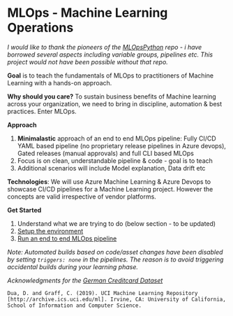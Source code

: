 # MLOps - Machine Learning Operations
_I would like to thank the pioneers of the [MLOpsPython](https://github.com/microsoft/MLOpsPython/) repo - i have borrowed several aspects including variable groups, pipelines etc. This project would not have been possible without that repo._ 

__Goal__ is to teach the fundamentals of MLOps to practitioners of Machine Learning with a hands-on approach.

__Why should you care?__ To sustain business benefits of Machine learning across your organization, we need to bring in discipline, automation & best practices. Enter MLOps.

__Approach__
1. __Minimalastic__ approach of an end to end MLOps pipeline: Fully CI/CD YAML based pipeline (no proprietary release pipelines in Azure devops), Gated releases (manual approvals) and full CLI based MLOps  
2. Focus is on clean, understandable pipeline & code - goal is to teach
3. Additional scenarios will include Model explanation, Data drift etc

__Technologies__: We will use Azure Machine Learning & Azure Devops to showcase CI/CD pipelines for a Machine Learning project. However the concepts are valid irrespective of vendor platforms.

__Get Started__
1. Understand what we are trying to do (below section - to be updated)
2. [Setup the environment](setup/Setup.md)
3. [Run an end to end MLOps pipeline](setup/StartBaseScenario.md)

_Note: Automated builds based on code/asset changes have been disabled by setting `triggers: none` in the pipelines. The reason is to avoid triggering accidental builds during your learning phase._



_Acknowledgments for the [German Creditcard Dataset](https://archive.ics.uci.edu/ml/datasets/Statlog+%28German+Credit+Data%29)_

`Dua, D. and Graff, C. (2019). UCI Machine Learning Repository [http://archive.ics.uci.edu/ml]. Irvine, CA: University of California, School of Information and Computer Science.`

